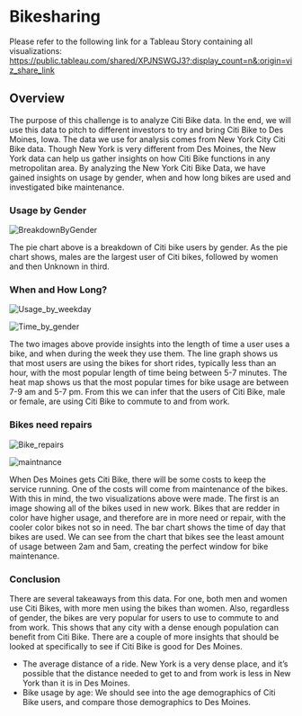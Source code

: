 # Bikesharing

Please refer to the following link for a Tableau Story containing all visualizations: https://public.tableau.com/shared/XPJNSWGJ3?:display_count=n&:origin=viz_share_link

## Overview

The purpose of this challenge is to analyze Citi Bike data. In the end, we will use this data to pitch to different investors to try and bring Citi Bike to Des Moines, Iowa. The data we use for analysis comes from New York City Citi Bike data. Though New York is very different from Des Moines, the New York data can help us gather insights on how Citi Bike functions in any metropolitan area. By analyzing the New York Citi Bike Data, we have gained insights on usage by gender, when and how long bikes are used and investigated bike maintenance.

### Usage by Gender 

![BreakdownByGender](https://user-images.githubusercontent.com/87949792/147620296-866648b0-75f8-4ac5-92e6-27350211e302.png)


The pie chart above is a breakdown of Citi bike users by gender. As the pie chart shows, males are the largest user of Citi bikes, followed by women and then Unknown in third. 

### When and How Long? 

![Usage_by_weekday](https://user-images.githubusercontent.com/87949792/147620423-37c25a58-ba5b-48de-bf51-125fd39d105f.png)


![Time_by_gender](https://user-images.githubusercontent.com/87949792/147620441-0d247880-7b68-4997-910e-9cf23622bb45.png)


The two images above provide insights into the length of time a user uses a bike, and when during the week they use them. The line graph shows us that most users are using the bikes for short rides, typically less than an hour, with the most popular length of time being between 5-7 minutes. The heat map shows us that the most popular times for bike usage are between 7-9 am and 5-7 pm. From this we can infer that the users of Citi Bike, male or female, are using Citi Bike to commute to and from work.  


### Bikes need repairs 

![Bike_repairs](https://user-images.githubusercontent.com/87949792/147620875-558a165b-1977-4f25-b652-a701f0f52d32.png)



![maintnance](https://user-images.githubusercontent.com/87949792/147620897-4e67c3bf-c4e5-4585-98fb-6267c8dd21da.png)



When Des Moines gets Citi Bike, there will be some costs to keep the service running. One of the costs will come from maintenance of the bikes. With this in mind, the two visualizations above were made. The first is an image showing all of the bikes used in new work. Bikes that are redder in color have higher usage, and therefore are in more need or repair, with the cooler color bikes not so in need. The bar chart shows the time of day that bikes are used. We can see from the chart that bikes see the least amount of usage between 2am and 5am, creating the perfect window for bike maintenance.

### Conclusion

There are several takeaways from this data. For one, both men and women use Citi Bikes, with more men using the bikes than women. Also, regardless of gender, the bikes are very popular for users to use to commute to and from work. This shows that any city with a dense enough population can benefit from Citi Bike. There are a couple of more insights that should be looked at specifically to see if Citi Bike is good for Des Moines. 
  
  - The average distance of a ride. New York is a very dense place, and it’s possible that the distance needed to get to and from work is less in New York than it is in Des Moines. 
   - Bike usage by age: We should see into the age demographics of Citi Bike users, and compare those demographics to Des Moines.

